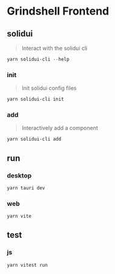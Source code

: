 # Grindshell Frontend

## solidui

> Interact with the solidui cli

```powershell
yarn solidui-cli --help
```

### init

> Init solidui config files

```powershell
yarn solidui-cli init
```

### add

> Interactively add a component

```powershell
yarn solidui-cli add
```

## run

### desktop

```bash
yarn tauri dev
```

### web

```bash
yarn vite
```

## test

### js

```powershell
yarn vitest run
```
